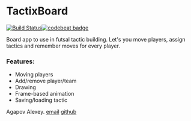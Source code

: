 # TactixBoard
[![Build Status](https://travis-ci.org/AgapovOne/Tactix-Board.svg?branch=master)](https://travis-ci.org/AgapovOne/Tactix-Board)[![codebeat badge](https://codebeat.co/badges/5952d5f5-bce4-4f85-9b2a-1685b10203f7)](https://codebeat.co/projects/github-com-agapovone-tactix-board)


Board app to use in futsal tactic building. Let's you move players, assign tactics and remember moves for every player.

### Features:
+ Moving players
+ Add/remove player/team
+ Drawing
+ Frame-based animation
+ Saving/loading tactic

Agapov Alexey. 
[email](mailto://agapov.one@gmail.com) 
[github](https://github.com/AgapovOne)
